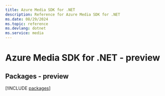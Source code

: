```yaml
---
title: Azure Media SDK for .NET
description: Reference for Azure Media SDK for .NET
ms.date: 08/29/2024
ms.topic: reference
ms.devlang: dotnet
ms.service: media
---
```

# Azure Media SDK for .NET - preview
## Packages - preview
[!INCLUDE [packages](media-index.md)]